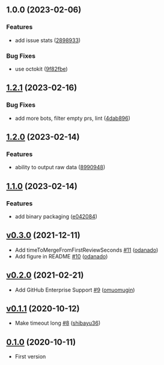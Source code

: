 ## 1.0.0 (2023-02-06)


### Features

* add issue stats ([2898933](https://github.com/ChainSafe/github-analytics/commit/28989333bcd914a0ef9c227f451c0abdb78ff57b))


### Bug Fixes

* use octokit ([9f82fbe](https://github.com/ChainSafe/github-analytics/commit/9f82fbeee74749bff55871af2fc217bfbb9b0bd8))

## [1.2.1](https://github.com/ChainSafe/github-analytics/compare/v1.2.0...v1.2.1) (2023-02-16)


### Bug Fixes

* add more bots, filter empty prs, lint ([4dab896](https://github.com/ChainSafe/github-analytics/commit/4dab89699f6679a2a0fca3cf499a57eb650307e3))

## [1.2.0](https://github.com/ChainSafe/github-analytics/compare/v1.1.0...v1.2.0) (2023-02-14)


### Features

* ability to output raw data ([8990948](https://github.com/ChainSafe/github-analytics/commit/89909484d08edecc1578254ac30f98fc9fdfd65e))

## [1.1.0](https://github.com/ChainSafe/github-analytics/compare/v1.0.0...v1.1.0) (2023-02-14)


### Features

* add binary packaging ([e042084](https://github.com/ChainSafe/github-analytics/commit/e042084ad338eb1a6157116f9870dc64631410f0))

## [v0.3.0](https://github.com/shibayu36/merged-pr-stat/compare/v0.2.0...v0.3.0) (2021-12-11)

* Add timeToMergeFromFirstReviewSeconds [#11](https://github.com/shibayu36/merged-pr-stat/pull/11) ([odanado](https://github.com/odanado))
* Add figure in README [#10](https://github.com/shibayu36/merged-pr-stat/pull/10) ([odanado](https://github.com/odanado))

## [v0.2.0](https://github.com/shibayu36/merged-pr-stat/compare/v0.1.1...v0.2.0) (2021-02-21)

* Add GitHub Enterprise Support [#9](https://github.com/shibayu36/merged-pr-stat/pull/9) ([omuomugin](https://github.com/omuomugin))

## [v0.1.1](https://github.com/shibayu36/merged-pr-stat/compare/v0.1.0...v0.1.1) (2020-10-12)

* Make timeout long [#8](https://github.com/shibayu36/merged-pr-stat/pull/8) ([shibayu36](https://github.com/shibayu36))

## [0.1.0](https://github.com/shibayu36/merged-pr-stat/compare/4df61e640fa3...0.1.0) (2020-10-11)

* First version
